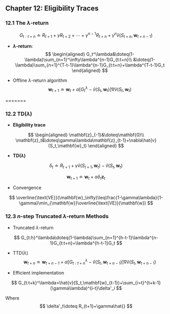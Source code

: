 ## Chapter 12: Eligibility Traces

### 12.1 The $\lambda$-return

$$
G_{t:t+n}\doteq R_{t+1}+\gamma R_{t+2}+\cdots+\gamma^{n-1}R_{t+n}+\gamma^n\hat{v}(S_{t+n},\mathbf{w}_{t+n-1})
$$

- **$\lambda$-return**:
  $$
  \begin{aligned}
  G_t^\lambda&\doteq(1-\lambda)\sum_{n=1}^\infty\lambda^{n-1}G_{t:t+n}\\
  &\doteq(1-\lambda)\sum_{n=1}^{T-t-1}\lambda^{n-1}G_{t:t+n}+\lambda^{T-t-1}G_t
  \end{aligned}
  $$

- Offline $\lambda$-return algorithm 
  $$
  \mathbf{w}_{t+1}\doteq\mathbf{w}_t+\alpha[G_t^\lambda-\hat{v}(S_t,\mathbf{w}_t)]\nabla\hat{v}(S_t,\mathbf{w}_t)
  $$
  

=======


### 12.2 TD($\lambda$)

- **Eligibility trace**

$$
\begin{aligned}
\mathbf{z}_{-1}&\doteq\mathbf{0}\\
\mathbf{z}_t&\doteq\gamma\lambda\mathbf{z}_{t-1}+\nabla\hat{v}(S_t,\mathbf{w}_t)
\end{aligned}
$$

- **TD($\lambda$)**

$$
\delta_t\doteq R_{t+1}+\gamma\hat{v}(S_{t+1},\mathbf{w}_t)-\hat{v}(S_t,\mathbf{w}_t)
$$

$$
\mathbf{w}_{t+1}\doteq\mathbf{w}_t+\alpha\delta_t\mathbf{z}_t
$$

- Convergence

$$
\overline{\text{VE}}(\mathbf{w}_\infty)\leq\frac{1-\gamma\lambda}{1-\gamma}\min_{\mathbf{w}}\overline{\text{VE}}(\mathbf{w})
$$

### 12.3 $n$-step Truncated $\lambda$-return Methods

- Truncated $\lambda$-return

$$
G_{t:h}^\lambda\doteq(1-\lambda)\sum_{n=1}^{h-t-1}\lambda^{n-1}G_{t:t+n}+\lambda^{h-t-1}G_t
$$

- TTD($\lambda$)
  $$
  \mathbf{w}_{t+n}\doteq\mathbf{w}_{t+n-1}+\alpha[G_{t:t+n}^\lambda-\hat{v}(S_t,\mathbf{w}_{t+n-1})]\nabla\hat{v}(S_t,\mathbf{w}_{t+n-1})
  $$

- Efficient implementation

$$
G_{t:t+k}^\lambda=\hat{v}(S_t,\mathbf{w}_{t-1})+\sum_{i=t}^{t+k-1}(\gamma\lambda)^{i-t}\delta'_i
$$

Where
$$
\delta'_t\doteq R_{t+1}+\gamma\hat{}
$$
